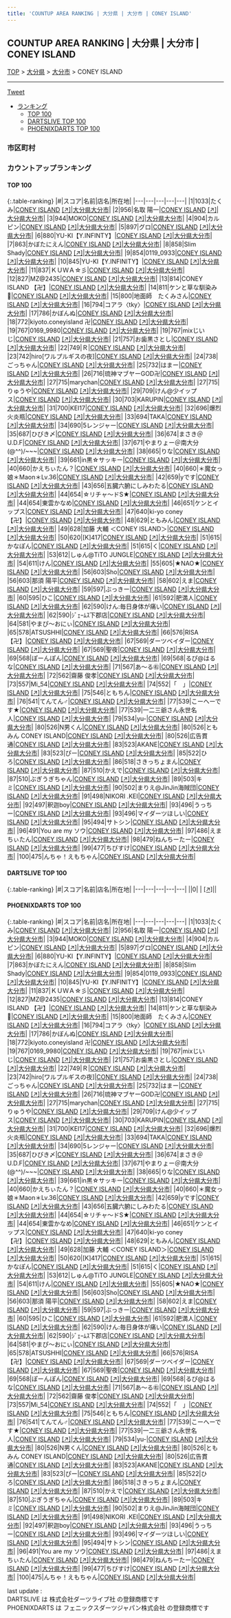 ```yaml
---
title: 'COUNTUP AREA RANKING | 大分県 | 大分市 | CONEY ISLAND'
---
```

## COUNTUP AREA RANKING | 大分県 | 大分市 | CONEY ISLAND

[TOP](/darts/rank/) > [大分県](/darts/rank/大分県/) > [大分市](/darts/rank/大分県/大分市/) > CONEY ISLAND

___

<a href="https://twitter.com/share?ref_src=twsrc%5Etfw" data-text="COUNTUP AREA RANKING | 大分県大分市CONEY ISLAND" class="twitter-share-button" data-hashtags="DARTSLIVE,PHOENIXDARTS,darts,ダーツ" data-show-count="false">Tweet</a>

* [ランキング](#カウントアップランキング)
    * [TOP 100](#top-100)
    * [DARTSLIVE TOP 100](#dartslive-top-100)
    * [PHOENIXDARTS TOP 100](#phoenixdarts-top-100)

### 市区町村

<ul>

</ul>

### カウントアップランキング

#### TOP 100



{:.table-ranking}
|#|スコア|名前|店名|所在地|
|---|---|---|---|---|
|1|1033|<span class="rank-name-pd">たくみ</span>|<a href="/darts/rank/shops/9298.html">CONEY ISLAND</a> <a href="https://vs.phoenixdarts.com/jp/shop/shopDetailInfo/s_9298?s_seq=9298">[↗]</a>|<a href="/darts/rank/大分県/大分市">大分県大分市</a>|
|2|956|<span class="rank-name-pd">名取 陽一</span>|<a href="/darts/rank/shops/9298.html">CONEY ISLAND</a> <a href="https://vs.phoenixdarts.com/jp/shop/shopDetailInfo/s_9298?s_seq=9298">[↗]</a>|<a href="/darts/rank/大分県/大分市">大分県大分市</a>|
|3|944|<span class="rank-name-pd">MOKO</span>|<a href="/darts/rank/shops/9298.html">CONEY ISLAND</a> <a href="https://vs.phoenixdarts.com/jp/shop/shopDetailInfo/s_9298?s_seq=9298">[↗]</a>|<a href="/darts/rank/大分県/大分市">大分県大分市</a>|
|4|904|<span class="rank-name-pd">カルピン</span>|<a href="/darts/rank/shops/9298.html">CONEY ISLAND</a> <a href="https://vs.phoenixdarts.com/jp/shop/shopDetailInfo/s_9298?s_seq=9298">[↗]</a>|<a href="/darts/rank/大分県/大分市">大分県大分市</a>|
|5|897|<span class="rank-name-pd">グロ</span>|<a href="/darts/rank/shops/9298.html">CONEY ISLAND</a> <a href="https://vs.phoenixdarts.com/jp/shop/shopDetailInfo/s_9298?s_seq=9298">[↗]</a>|<a href="/darts/rank/大分県/大分市">大分県大分市</a>|
|6|880|<span class="rank-name-pd">YU-KI【Y.INFINTY】</span>|<a href="/darts/rank/shops/9298.html">CONEY ISLAND</a> <a href="https://vs.phoenixdarts.com/jp/shop/shopDetailInfo/s_9298?s_seq=9298">[↗]</a>|<a href="/darts/rank/大分県/大分市">大分県大分市</a>|
|7|863|<span class="rank-name-pd">かぼたにえん</span>|<a href="/darts/rank/shops/9298.html">CONEY ISLAND</a> <a href="https://vs.phoenixdarts.com/jp/shop/shopDetailInfo/s_9298?s_seq=9298">[↗]</a>|<a href="/darts/rank/大分県/大分市">大分県大分市</a>|
|8|858|<span class="rank-name-pd">Slim Shady</span>|<a href="/darts/rank/shops/9298.html">CONEY ISLAND</a> <a href="https://vs.phoenixdarts.com/jp/shop/shopDetailInfo/s_9298?s_seq=9298">[↗]</a>|<a href="/darts/rank/大分県/大分市">大分県大分市</a>|
|9|854|<span class="rank-name-pd">0119_0933</span>|<a href="/darts/rank/shops/9298.html">CONEY ISLAND</a> <a href="https://vs.phoenixdarts.com/jp/shop/shopDetailInfo/s_9298?s_seq=9298">[↗]</a>|<a href="/darts/rank/大分県/大分市">大分県大分市</a>|
|10|845|<span class="rank-name-pd">YU-KI【Y.INFINITY】</span>|<a href="/darts/rank/shops/9298.html">CONEY ISLAND</a> <a href="https://vs.phoenixdarts.com/jp/shop/shopDetailInfo/s_9298?s_seq=9298">[↗]</a>|<a href="/darts/rank/大分県/大分市">大分県大分市</a>|
|11|837|<span class="rank-name-pd">ＫＵＷＡ☆彡</span>|<a href="/darts/rank/shops/9298.html">CONEY ISLAND</a> <a href="https://vs.phoenixdarts.com/jp/shop/shopDetailInfo/s_9298?s_seq=9298">[↗]</a>|<a href="/darts/rank/大分県/大分市">大分県大分市</a>|
|12|827|<span class="rank-name-pd">MZ@2435</span>|<a href="/darts/rank/shops/9298.html">CONEY ISLAND</a> <a href="https://vs.phoenixdarts.com/jp/shop/shopDetailInfo/s_9298?s_seq=9298">[↗]</a>|<a href="/darts/rank/大分県/大分市">大分県大分市</a>|
|13|814|<span class="rank-name-pd">CONEY ISLAND 【卍】</span>|<a href="/darts/rank/shops/9298.html">CONEY ISLAND</a> <a href="https://vs.phoenixdarts.com/jp/shop/shopDetailInfo/s_9298?s_seq=9298">[↗]</a>|<a href="/darts/rank/大分県/大分市">大分県大分市</a>|
|14|811|<span class="rank-name-pd">ケンと草な馴染み🌱</span>|<a href="/darts/rank/shops/9298.html">CONEY ISLAND</a> <a href="https://vs.phoenixdarts.com/jp/shop/shopDetailInfo/s_9298?s_seq=9298">[↗]</a>|<a href="/darts/rank/大分県/大分市">大分県大分市</a>|
|15|800|<span class="rank-name-pd">地面師　たくみさん</span>|<a href="/darts/rank/shops/9298.html">CONEY ISLAND</a> <a href="https://vs.phoenixdarts.com/jp/shop/shopDetailInfo/s_9298?s_seq=9298">[↗]</a>|<a href="/darts/rank/大分県/大分市">大分県大分市</a>|
|16|794|<span class="rank-name-pd">コアラ〈tky〉</span>|<a href="/darts/rank/shops/9298.html">CONEY ISLAND</a> <a href="https://vs.phoenixdarts.com/jp/shop/shopDetailInfo/s_9298?s_seq=9298">[↗]</a>|<a href="/darts/rank/大分県/大分市">大分県大分市</a>|
|17|786|<span class="rank-name-pd">かぼんぬ</span>|<a href="/darts/rank/shops/9298.html">CONEY ISLAND</a> <a href="https://vs.phoenixdarts.com/jp/shop/shopDetailInfo/s_9298?s_seq=9298">[↗]</a>|<a href="/darts/rank/大分県/大分市">大分県大分市</a>|
|18|772|<span class="rank-name-pd">kiyoto.coneyisland 卍</span>|<a href="/darts/rank/shops/9298.html">CONEY ISLAND</a> <a href="https://vs.phoenixdarts.com/jp/shop/shopDetailInfo/s_9298?s_seq=9298">[↗]</a>|<a href="/darts/rank/大分県/大分市">大分県大分市</a>|
|19|767|<span class="rank-name-pd">0169_9980</span>|<a href="/darts/rank/shops/9298.html">CONEY ISLAND</a> <a href="https://vs.phoenixdarts.com/jp/shop/shopDetailInfo/s_9298?s_seq=9298">[↗]</a>|<a href="/darts/rank/大分県/大分市">大分県大分市</a>|
|19|767|<span class="rank-name-pd">mixじいじ</span>|<a href="/darts/rank/shops/9298.html">CONEY ISLAND</a> <a href="https://vs.phoenixdarts.com/jp/shop/shopDetailInfo/s_9298?s_seq=9298">[↗]</a>|<a href="/darts/rank/大分県/大分市">大分県大分市</a>|
|21|757|<span class="rank-name-pd">お歯黒さとし</span>|<a href="/darts/rank/shops/9298.html">CONEY ISLAND</a> <a href="https://vs.phoenixdarts.com/jp/shop/shopDetailInfo/s_9298?s_seq=9298">[↗]</a>|<a href="/darts/rank/大分県/大分市">大分県大分市</a>|
|22|749|<span class="rank-name-pd">Ｒ</span>|<a href="/darts/rank/shops/9298.html">CONEY ISLAND</a> <a href="https://vs.phoenixdarts.com/jp/shop/shopDetailInfo/s_9298?s_seq=9298">[↗]</a>|<a href="/darts/rank/大分県/大分市">大分県大分市</a>|
|23|742|<span class="rank-name-pd">hiro[ワルプルギスの夜]</span>|<a href="/darts/rank/shops/9298.html">CONEY ISLAND</a> <a href="https://vs.phoenixdarts.com/jp/shop/shopDetailInfo/s_9298?s_seq=9298">[↗]</a>|<a href="/darts/rank/大分県/大分市">大分県大分市</a>|
|24|738|<span class="rank-name-pd">ごっちゃん</span>|<a href="/darts/rank/shops/9298.html">CONEY ISLAND</a> <a href="https://vs.phoenixdarts.com/jp/shop/shopDetailInfo/s_9298?s_seq=9298">[↗]</a>|<a href="/darts/rank/大分県/大分市">大分県大分市</a>|
|25|732|<span class="rank-name-pd">はまー</span>|<a href="/darts/rank/shops/9298.html">CONEY ISLAND</a> <a href="https://vs.phoenixdarts.com/jp/shop/shopDetailInfo/s_9298?s_seq=9298">[↗]</a>|<a href="/darts/rank/大分県/大分市">大分県大分市</a>|
|26|716|<span class="rank-name-pd">琉神マブヤーGOD卍</span>|<a href="/darts/rank/shops/9298.html">CONEY ISLAND</a> <a href="https://vs.phoenixdarts.com/jp/shop/shopDetailInfo/s_9298?s_seq=9298">[↗]</a>|<a href="/darts/rank/大分県/大分市">大分県大分市</a>|
|27|715|<span class="rank-name-pd">marychan</span>|<a href="/darts/rank/shops/9298.html">CONEY ISLAND</a> <a href="https://vs.phoenixdarts.com/jp/shop/shopDetailInfo/s_9298?s_seq=9298">[↗]</a>|<a href="/darts/rank/大分県/大分市">大分県大分市</a>|
|27|715|<span class="rank-name-pd">りゅうや</span>|<a href="/darts/rank/shops/9298.html">CONEY ISLAND</a> <a href="https://vs.phoenixdarts.com/jp/shop/shopDetailInfo/s_9298?s_seq=9298">[↗]</a>|<a href="/darts/rank/大分県/大分市">大分県大分市</a>|
|29|709|<span class="rank-name-pd">けん@少イップス</span>|<a href="/darts/rank/shops/9298.html">CONEY ISLAND</a> <a href="https://vs.phoenixdarts.com/jp/shop/shopDetailInfo/s_9298?s_seq=9298">[↗]</a>|<a href="/darts/rank/大分県/大分市">大分県大分市</a>|
|30|703|<span class="rank-name-pd">KARUPIN</span>|<a href="/darts/rank/shops/9298.html">CONEY ISLAND</a> <a href="https://vs.phoenixdarts.com/jp/shop/shopDetailInfo/s_9298?s_seq=9298">[↗]</a>|<a href="/darts/rank/大分県/大分市">大分県大分市</a>|
|31|700|<span class="rank-name-pd">KEI17</span>|<a href="/darts/rank/shops/9298.html">CONEY ISLAND</a> <a href="https://vs.phoenixdarts.com/jp/shop/shopDetailInfo/s_9298?s_seq=9298">[↗]</a>|<a href="/darts/rank/大分県/大分市">大分県大分市</a>|
|32|696|<span class="rank-name-pd">爆烈火炎瓶</span>|<a href="/darts/rank/shops/9298.html">CONEY ISLAND</a> <a href="https://vs.phoenixdarts.com/jp/shop/shopDetailInfo/s_9298?s_seq=9298">[↗]</a>|<a href="/darts/rank/大分県/大分市">大分県大分市</a>|
|33|694|<span class="rank-name-pd">TAKA</span>|<a href="/darts/rank/shops/9298.html">CONEY ISLAND</a> <a href="https://vs.phoenixdarts.com/jp/shop/shopDetailInfo/s_9298?s_seq=9298">[↗]</a>|<a href="/darts/rank/大分県/大分市">大分県大分市</a>|
|34|690|<span class="rank-name-pd">5レンジャー</span>|<a href="/darts/rank/shops/9298.html">CONEY ISLAND</a> <a href="https://vs.phoenixdarts.com/jp/shop/shopDetailInfo/s_9298?s_seq=9298">[↗]</a>|<a href="/darts/rank/大分県/大分市">大分県大分市</a>|
|35|687|<span class="rank-name-pd">ひびき〆</span>|<a href="/darts/rank/shops/9298.html">CONEY ISLAND</a> <a href="https://vs.phoenixdarts.com/jp/shop/shopDetailInfo/s_9298?s_seq=9298">[↗]</a>|<a href="/darts/rank/大分県/大分市">大分県大分市</a>|
|36|674|<span class="rank-name-pd">まさき＠U.D.F</span>|<a href="/darts/rank/shops/9298.html">CONEY ISLAND</a> <a href="https://vs.phoenixdarts.com/jp/shop/shopDetailInfo/s_9298?s_seq=9298">[↗]</a>|<a href="/darts/rank/大分県/大分市">大分県大分市</a>|
|37|671|<span class="rank-name-pd">やまりょー＠南大分(@^^)/~~~</span>|<a href="/darts/rank/shops/9298.html">CONEY ISLAND</a> <a href="https://vs.phoenixdarts.com/jp/shop/shopDetailInfo/s_9298?s_seq=9298">[↗]</a>|<a href="/darts/rank/大分県/大分市">大分県大分市</a>|
|38|665|<span class="rank-name-pd">りな</span>|<a href="/darts/rank/shops/9298.html">CONEY ISLAND</a> <a href="https://vs.phoenixdarts.com/jp/shop/shopDetailInfo/s_9298?s_seq=9298">[↗]</a>|<a href="/darts/rank/大分県/大分市">大分県大分市</a>|
|39|661|<span class="rank-name-pd">in黒☆サッキー</span>|<a href="/darts/rank/shops/9298.html">CONEY ISLAND</a> <a href="https://vs.phoenixdarts.com/jp/shop/shopDetailInfo/s_9298?s_seq=9298">[↗]</a>|<a href="/darts/rank/大分県/大分市">大分県大分市</a>|
|40|660|<span class="rank-name-pd">かえちぃたん？</span>|<a href="/darts/rank/shops/9298.html">CONEY ISLAND</a> <a href="https://vs.phoenixdarts.com/jp/shop/shopDetailInfo/s_9298?s_seq=9298">[↗]</a>|<a href="/darts/rank/大分県/大分市">大分県大分市</a>|
|40|660|<span class="rank-name-pd">＊魔女っ娘＊Maon＊Lv.36</span>|<a href="/darts/rank/shops/9298.html">CONEY ISLAND</a> <a href="https://vs.phoenixdarts.com/jp/shop/shopDetailInfo/s_9298?s_seq=9298">[↗]</a>|<a href="/darts/rank/大分県/大分市">大分県大分市</a>|
|42|659|<span class="rank-name-pd">yです</span>|<a href="/darts/rank/shops/9298.html">CONEY ISLAND</a> <a href="https://vs.phoenixdarts.com/jp/shop/shopDetailInfo/s_9298?s_seq=9298">[↗]</a>|<a href="/darts/rank/大分県/大分市">大分県大分市</a>|
|43|656|<span class="rank-name-pd">五臓六腑にしみわたる</span>|<a href="/darts/rank/shops/9298.html">CONEY ISLAND</a> <a href="https://vs.phoenixdarts.com/jp/shop/shopDetailInfo/s_9298?s_seq=9298">[↗]</a>|<a href="/darts/rank/大分県/大分市">大分県大分市</a>|
|44|654|<span class="rank-name-pd">☆リチャ～ドS★</span>|<a href="/darts/rank/shops/9298.html">CONEY ISLAND</a> <a href="https://vs.phoenixdarts.com/jp/shop/shopDetailInfo/s_9298?s_seq=9298">[↗]</a>|<a href="/darts/rank/大分県/大分市">大分県大分市</a>|
|44|654|<span class="rank-name-pd">東雲かなめ</span>|<a href="/darts/rank/shops/9298.html">CONEY ISLAND</a> <a href="https://vs.phoenixdarts.com/jp/shop/shopDetailInfo/s_9298?s_seq=9298">[↗]</a>|<a href="/darts/rank/大分県/大分市">大分県大分市</a>|
|46|651|<span class="rank-name-pd">ケンとイップス</span>|<a href="/darts/rank/shops/9298.html">CONEY ISLAND</a> <a href="https://vs.phoenixdarts.com/jp/shop/shopDetailInfo/s_9298?s_seq=9298">[↗]</a>|<a href="/darts/rank/大分県/大分市">大分県大分市</a>|
|47|640|<span class="rank-name-pd">ki-yo  coney【卍】</span>|<a href="/darts/rank/shops/9298.html">CONEY ISLAND</a> <a href="https://vs.phoenixdarts.com/jp/shop/shopDetailInfo/s_9298?s_seq=9298">[↗]</a>|<a href="/darts/rank/大分県/大分市">大分県大分市</a>|
|48|629|<span class="rank-name-pd">ともみん</span>|<a href="/darts/rank/shops/9298.html">CONEY ISLAND</a> <a href="https://vs.phoenixdarts.com/jp/shop/shopDetailInfo/s_9298?s_seq=9298">[↗]</a>|<a href="/darts/rank/大分県/大分市">大分県大分市</a>|
|49|628|<span class="rank-name-pd">加藤 大輔 ＜CONEY ISLAND＞</span>|<a href="/darts/rank/shops/9298.html">CONEY ISLAND</a> <a href="https://vs.phoenixdarts.com/jp/shop/shopDetailInfo/s_9298?s_seq=9298">[↗]</a>|<a href="/darts/rank/大分県/大分市">大分県大分市</a>|
|50|620|<span class="rank-name-pd">[K]417</span>|<a href="/darts/rank/shops/9298.html">CONEY ISLAND</a> <a href="https://vs.phoenixdarts.com/jp/shop/shopDetailInfo/s_9298?s_seq=9298">[↗]</a>|<a href="/darts/rank/大分県/大分市">大分県大分市</a>|
|51|615|<span class="rank-name-pd">かなぽん</span>|<a href="/darts/rank/shops/9298.html">CONEY ISLAND</a> <a href="https://vs.phoenixdarts.com/jp/shop/shopDetailInfo/s_9298?s_seq=9298">[↗]</a>|<a href="/darts/rank/大分県/大分市">大分県大分市</a>|
|51|615|<span class="rank-name-pd">く</span>|<a href="/darts/rank/shops/9298.html">CONEY ISLAND</a> <a href="https://vs.phoenixdarts.com/jp/shop/shopDetailInfo/s_9298?s_seq=9298">[↗]</a>|<a href="/darts/rank/大分県/大分市">大分県大分市</a>|
|53|612|<span class="rank-name-pd">しゅん@TiTO JUNGLE</span>|<a href="/darts/rank/shops/9298.html">CONEY ISLAND</a> <a href="https://vs.phoenixdarts.com/jp/shop/shopDetailInfo/s_9298?s_seq=9298">[↗]</a>|<a href="/darts/rank/大分県/大分市">大分県大分市</a>|
|54|611|<span class="rank-name-pd">けん</span>|<a href="/darts/rank/shops/9298.html">CONEY ISLAND</a> <a href="https://vs.phoenixdarts.com/jp/shop/shopDetailInfo/s_9298?s_seq=9298">[↗]</a>|<a href="/darts/rank/大分県/大分市">大分県大分市</a>|
|55|605|<span class="rank-name-pd">★NAO★</span>|<a href="/darts/rank/shops/9298.html">CONEY ISLAND</a> <a href="https://vs.phoenixdarts.com/jp/shop/shopDetailInfo/s_9298?s_seq=9298">[↗]</a>|<a href="/darts/rank/大分県/大分市">大分県大分市</a>|
|56|603|<span class="rank-name-pd">Sho</span>|<a href="/darts/rank/shops/9298.html">CONEY ISLAND</a> <a href="https://vs.phoenixdarts.com/jp/shop/shopDetailInfo/s_9298?s_seq=9298">[↗]</a>|<a href="/darts/rank/大分県/大分市">大分県大分市</a>|
|56|603|<span class="rank-name-pd">那須 陽平</span>|<a href="/darts/rank/shops/9298.html">CONEY ISLAND</a> <a href="https://vs.phoenixdarts.com/jp/shop/shopDetailInfo/s_9298?s_seq=9298">[↗]</a>|<a href="/darts/rank/大分県/大分市">大分県大分市</a>|
|58|602|<span class="rank-name-pd">えま</span>|<a href="/darts/rank/shops/9298.html">CONEY ISLAND</a> <a href="https://vs.phoenixdarts.com/jp/shop/shopDetailInfo/s_9298?s_seq=9298">[↗]</a>|<a href="/darts/rank/大分県/大分市">大分県大分市</a>|
|59|597|<span class="rank-name-pd">ぶっきー</span>|<a href="/darts/rank/shops/9298.html">CONEY ISLAND</a> <a href="https://vs.phoenixdarts.com/jp/shop/shopDetailInfo/s_9298?s_seq=9298">[↗]</a>|<a href="/darts/rank/大分県/大分市">大分県大分市</a>|
|60|595|<span class="rank-name-pd">ひこ</span>|<a href="/darts/rank/shops/9298.html">CONEY ISLAND</a> <a href="https://vs.phoenixdarts.com/jp/shop/shopDetailInfo/s_9298?s_seq=9298">[↗]</a>|<a href="/darts/rank/大分県/大分市">大分県大分市</a>|
|61|592|<span class="rank-name-pd">肥満人</span>|<a href="/darts/rank/shops/9298.html">CONEY ISLAND</a> <a href="https://vs.phoenixdarts.com/jp/shop/shopDetailInfo/s_9298?s_seq=9298">[↗]</a>|<a href="/darts/rank/大分県/大分市">大分県大分市</a>|
|62|590|<span class="rank-name-pd">けん:毎日身体が痛い</span>|<a href="/darts/rank/shops/9298.html">CONEY ISLAND</a> <a href="https://vs.phoenixdarts.com/jp/shop/shopDetailInfo/s_9298?s_seq=9298">[↗]</a>|<a href="/darts/rank/大分県/大分市">大分県大分市</a>|
|62|590|<span class="rank-name-pd">ｼﾞｪｰﾑｽ下郡店</span>|<a href="/darts/rank/shops/9298.html">CONEY ISLAND</a> <a href="https://vs.phoenixdarts.com/jp/shop/shopDetailInfo/s_9298?s_seq=9298">[↗]</a>|<a href="/darts/rank/大分県/大分市">大分県大分市</a>|
|64|581|<span class="rank-name-pd">やまぴ〜おにぃ</span>|<a href="/darts/rank/shops/9298.html">CONEY ISLAND</a> <a href="https://vs.phoenixdarts.com/jp/shop/shopDetailInfo/s_9298?s_seq=9298">[↗]</a>|<a href="/darts/rank/大分県/大分市">大分県大分市</a>|
|65|578|<span class="rank-name-pd">ATSUSHHI</span>|<a href="/darts/rank/shops/9298.html">CONEY ISLAND</a> <a href="https://vs.phoenixdarts.com/jp/shop/shopDetailInfo/s_9298?s_seq=9298">[↗]</a>|<a href="/darts/rank/大分県/大分市">大分県大分市</a>|
|66|576|<span class="rank-name-pd">RISA【卍】</span>|<a href="/darts/rank/shops/9298.html">CONEY ISLAND</a> <a href="https://vs.phoenixdarts.com/jp/shop/shopDetailInfo/s_9298?s_seq=9298">[↗]</a>|<a href="/darts/rank/大分県/大分市">大分県大分市</a>|
|67|569|<span class="rank-name-pd">ダーツベイダー</span>|<a href="/darts/rank/shops/9298.html">CONEY ISLAND</a> <a href="https://vs.phoenixdarts.com/jp/shop/shopDetailInfo/s_9298?s_seq=9298">[↗]</a>|<a href="/darts/rank/大分県/大分市">大分県大分市</a>|
|67|569|<span class="rank-name-pd">聖夜</span>|<a href="/darts/rank/shops/9298.html">CONEY ISLAND</a> <a href="https://vs.phoenixdarts.com/jp/shop/shopDetailInfo/s_9298?s_seq=9298">[↗]</a>|<a href="/darts/rank/大分県/大分市">大分県大分市</a>|
|69|568|<span class="rank-name-pd">ぽーんぽん</span>|<a href="/darts/rank/shops/9298.html">CONEY ISLAND</a> <a href="https://vs.phoenixdarts.com/jp/shop/shopDetailInfo/s_9298?s_seq=9298">[↗]</a>|<a href="/darts/rank/大分県/大分市">大分県大分市</a>|
|69|568|<span class="rank-name-pd">るぴ@はるな</span>|<a href="/darts/rank/shops/9298.html">CONEY ISLAND</a> <a href="https://vs.phoenixdarts.com/jp/shop/shopDetailInfo/s_9298?s_seq=9298">[↗]</a>|<a href="/darts/rank/大分県/大分市">大分県大分市</a>|
|71|567|<span class="rank-name-pd">あ～る㊨</span>|<a href="/darts/rank/shops/9298.html">CONEY ISLAND</a> <a href="https://vs.phoenixdarts.com/jp/shop/shopDetailInfo/s_9298?s_seq=9298">[↗]</a>|<a href="/darts/rank/大分県/大分市">大分県大分市</a>|
|72|562|<span class="rank-name-pd">齋藤 俊孝</span>|<a href="/darts/rank/shops/9298.html">CONEY ISLAND</a> <a href="https://vs.phoenixdarts.com/jp/shop/shopDetailInfo/s_9298?s_seq=9298">[↗]</a>|<a href="/darts/rank/大分県/大分市">大分県大分市</a>|
|73|557|<span class="rank-name-pd">Mi_54</span>|<a href="/darts/rank/shops/9298.html">CONEY ISLAND</a> <a href="https://vs.phoenixdarts.com/jp/shop/shopDetailInfo/s_9298?s_seq=9298">[↗]</a>|<a href="/darts/rank/大分県/大分市">大分県大分市</a>|
|74|552|<span class="rank-name-pd">「　」</span>|<a href="/darts/rank/shops/9298.html">CONEY ISLAND</a> <a href="https://vs.phoenixdarts.com/jp/shop/shopDetailInfo/s_9298?s_seq=9298">[↗]</a>|<a href="/darts/rank/大分県/大分市">大分県大分市</a>|
|75|546|<span class="rank-name-pd">ともちん</span>|<a href="/darts/rank/shops/9298.html">CONEY ISLAND</a> <a href="https://vs.phoenixdarts.com/jp/shop/shopDetailInfo/s_9298?s_seq=9298">[↗]</a>|<a href="/darts/rank/大分県/大分市">大分県大分市</a>|
|76|541|<span class="rank-name-pd">てんてん♂</span>|<a href="/darts/rank/shops/9298.html">CONEY ISLAND</a> <a href="https://vs.phoenixdarts.com/jp/shop/shopDetailInfo/s_9298?s_seq=9298">[↗]</a>|<a href="/darts/rank/大分県/大分市">大分県大分市</a>|
|77|539|<span class="rank-name-pd">こーへーです★</span>|<a href="/darts/rank/shops/9298.html">CONEY ISLAND</a> <a href="https://vs.phoenixdarts.com/jp/shop/shopDetailInfo/s_9298?s_seq=9298">[↗]</a>|<a href="/darts/rank/大分県/大分市">大分県大分市</a>|
|77|539|<span class="rank-name-pd">一二三爺さん永世名人</span>|<a href="/darts/rank/shops/9298.html">CONEY ISLAND</a> <a href="https://vs.phoenixdarts.com/jp/shop/shopDetailInfo/s_9298?s_seq=9298">[↗]</a>|<a href="/darts/rank/大分県/大分市">大分県大分市</a>|
|79|534|<span class="rank-name-pd">yu-</span>|<a href="/darts/rank/shops/9298.html">CONEY ISLAND</a> <a href="https://vs.phoenixdarts.com/jp/shop/shopDetailInfo/s_9298?s_seq=9298">[↗]</a>|<a href="/darts/rank/大分県/大分市">大分県大分市</a>|
|80|526|<span class="rank-name-pd">N男くん</span>|<a href="/darts/rank/shops/9298.html">CONEY ISLAND</a> <a href="https://vs.phoenixdarts.com/jp/shop/shopDetailInfo/s_9298?s_seq=9298">[↗]</a>|<a href="/darts/rank/大分県/大分市">大分県大分市</a>|
|80|526|<span class="rank-name-pd">ともみん CONEY ISLAND</span>|<a href="/darts/rank/shops/9298.html">CONEY ISLAND</a> <a href="https://vs.phoenixdarts.com/jp/shop/shopDetailInfo/s_9298?s_seq=9298">[↗]</a>|<a href="/darts/rank/大分県/大分市">大分県大分市</a>|
|80|526|<span class="rank-name-pd">広告貫通</span>|<a href="/darts/rank/shops/9298.html">CONEY ISLAND</a> <a href="https://vs.phoenixdarts.com/jp/shop/shopDetailInfo/s_9298?s_seq=9298">[↗]</a>|<a href="/darts/rank/大分県/大分市">大分県大分市</a>|
|83|523|<span class="rank-name-pd">AKANE</span>|<a href="/darts/rank/shops/9298.html">CONEY ISLAND</a> <a href="https://vs.phoenixdarts.com/jp/shop/shopDetailInfo/s_9298?s_seq=9298">[↗]</a>|<a href="/darts/rank/大分県/大分市">大分県大分市</a>|
|83|523|<span class="rank-name-pd">ぴー</span>|<a href="/darts/rank/shops/9298.html">CONEY ISLAND</a> <a href="https://vs.phoenixdarts.com/jp/shop/shopDetailInfo/s_9298?s_seq=9298">[↗]</a>|<a href="/darts/rank/大分県/大分市">大分県大分市</a>|
|85|522|<span class="rank-name-pd">ひろ</span>|<a href="/darts/rank/shops/9298.html">CONEY ISLAND</a> <a href="https://vs.phoenixdarts.com/jp/shop/shopDetailInfo/s_9298?s_seq=9298">[↗]</a>|<a href="/darts/rank/大分県/大分市">大分県大分市</a>|
|86|518|<span class="rank-name-pd">さきっちょまん</span>|<a href="/darts/rank/shops/9298.html">CONEY ISLAND</a> <a href="https://vs.phoenixdarts.com/jp/shop/shopDetailInfo/s_9298?s_seq=9298">[↗]</a>|<a href="/darts/rank/大分県/大分市">大分県大分市</a>|
|87|510|<span class="rank-name-pd">かえで</span>|<a href="/darts/rank/shops/9298.html">CONEY ISLAND</a> <a href="https://vs.phoenixdarts.com/jp/shop/shopDetailInfo/s_9298?s_seq=9298">[↗]</a>|<a href="/darts/rank/大分県/大分市">大分県大分市</a>|
|87|510|<span class="rank-name-pd">ぶぎうぎちゃん</span>|<a href="/darts/rank/shops/9298.html">CONEY ISLAND</a> <a href="https://vs.phoenixdarts.com/jp/shop/shopDetailInfo/s_9298?s_seq=9298">[↗]</a>|<a href="/darts/rank/大分県/大分市">大分県大分市</a>|
|89|503|<span class="rank-name-pd">キミ</span>|<a href="/darts/rank/shops/9298.html">CONEY ISLAND</a> <a href="https://vs.phoenixdarts.com/jp/shop/shopDetailInfo/s_9298?s_seq=9298">[↗]</a>|<a href="/darts/rank/大分県/大分市">大分県大分市</a>|
|90|502|<span class="rank-name-pd">まりえ@JinJin海賊団</span>|<a href="/darts/rank/shops/9298.html">CONEY ISLAND</a> <a href="https://vs.phoenixdarts.com/jp/shop/shopDetailInfo/s_9298?s_seq=9298">[↗]</a>|<a href="/darts/rank/大分県/大分市">大分県大分市</a>|
|91|498|<span class="rank-name-pd">NIKORI .KEI</span>|<a href="/darts/rank/shops/9298.html">CONEY ISLAND</a> <a href="https://vs.phoenixdarts.com/jp/shop/shopDetailInfo/s_9298?s_seq=9298">[↗]</a>|<a href="/darts/rank/大分県/大分市">大分県大分市</a>|
|92|497|<span class="rank-name-pd">釈迦boy</span>|<a href="/darts/rank/shops/9298.html">CONEY ISLAND</a> <a href="https://vs.phoenixdarts.com/jp/shop/shopDetailInfo/s_9298?s_seq=9298">[↗]</a>|<a href="/darts/rank/大分県/大分市">大分県大分市</a>|
|93|496|<span class="rank-name-pd">うっちー</span>|<a href="/darts/rank/shops/9298.html">CONEY ISLAND</a> <a href="https://vs.phoenixdarts.com/jp/shop/shopDetailInfo/s_9298?s_seq=9298">[↗]</a>|<a href="/darts/rank/大分県/大分市">大分県大分市</a>|
|93|496|<span class="rank-name-pd">マイダーツほしい</span>|<a href="/darts/rank/shops/9298.html">CONEY ISLAND</a> <a href="https://vs.phoenixdarts.com/jp/shop/shopDetailInfo/s_9298?s_seq=9298">[↗]</a>|<a href="/darts/rank/大分県/大分市">大分県大分市</a>|
|95|494|<span class="rank-name-pd">サトシン</span>|<a href="/darts/rank/shops/9298.html">CONEY ISLAND</a> <a href="https://vs.phoenixdarts.com/jp/shop/shopDetailInfo/s_9298?s_seq=9298">[↗]</a>|<a href="/darts/rank/大分県/大分市">大分県大分市</a>|
|96|491|<span class="rank-name-pd">You are my   ソウ</span>|<a href="/darts/rank/shops/9298.html">CONEY ISLAND</a> <a href="https://vs.phoenixdarts.com/jp/shop/shopDetailInfo/s_9298?s_seq=9298">[↗]</a>|<a href="/darts/rank/大分県/大分市">大分県大分市</a>|
|97|486|<span class="rank-name-pd">えまちぃたん</span>|<a href="/darts/rank/shops/9298.html">CONEY ISLAND</a> <a href="https://vs.phoenixdarts.com/jp/shop/shopDetailInfo/s_9298?s_seq=9298">[↗]</a>|<a href="/darts/rank/大分県/大分市">大分県大分市</a>|
|98|479|<span class="rank-name-pd">ねんちーたー</span>|<a href="/darts/rank/shops/9298.html">CONEY ISLAND</a> <a href="https://vs.phoenixdarts.com/jp/shop/shopDetailInfo/s_9298?s_seq=9298">[↗]</a>|<a href="/darts/rank/大分県/大分市">大分県大分市</a>|
|99|477|<span class="rank-name-pd">ちびすけ</span>|<a href="/darts/rank/shops/9298.html">CONEY ISLAND</a> <a href="https://vs.phoenixdarts.com/jp/shop/shopDetailInfo/s_9298?s_seq=9298">[↗]</a>|<a href="/darts/rank/大分県/大分市">大分県大分市</a>|
|100|475|<span class="rank-name-pd">んちゃ！えもちゃん</span>|<a href="/darts/rank/shops/9298.html">CONEY ISLAND</a> <a href="https://vs.phoenixdarts.com/jp/shop/shopDetailInfo/s_9298?s_seq=9298">[↗]</a>|<a href="/darts/rank/大分県/大分市">大分県大分市</a>|


#### DARTSLIVE TOP 100



{:.table-ranking}
|#|スコア|名前|店名|所在地|
|---|---|---|---|---|
||0|<span class="rank-name-dl"> </span>|<a href="/darts/rank/shops/.html"></a> <a href="">[↗]</a>|<a href="/darts/rank//"></a>|


#### PHOENIXDARTS TOP 100



{:.table-ranking}
|#|スコア|名前|店名|所在地|
|---|---|---|---|---|
|1|1033|<span class="rank-name-pd">たくみ</span>|<a href="/darts/rank/shops/9298.html">CONEY ISLAND</a> <a href="https://vs.phoenixdarts.com/jp/shop/shopDetailInfo/s_9298?s_seq=9298">[↗]</a>|<a href="/darts/rank/大分県/大分市">大分県大分市</a>|
|2|956|<span class="rank-name-pd">名取 陽一</span>|<a href="/darts/rank/shops/9298.html">CONEY ISLAND</a> <a href="https://vs.phoenixdarts.com/jp/shop/shopDetailInfo/s_9298?s_seq=9298">[↗]</a>|<a href="/darts/rank/大分県/大分市">大分県大分市</a>|
|3|944|<span class="rank-name-pd">MOKO</span>|<a href="/darts/rank/shops/9298.html">CONEY ISLAND</a> <a href="https://vs.phoenixdarts.com/jp/shop/shopDetailInfo/s_9298?s_seq=9298">[↗]</a>|<a href="/darts/rank/大分県/大分市">大分県大分市</a>|
|4|904|<span class="rank-name-pd">カルピン</span>|<a href="/darts/rank/shops/9298.html">CONEY ISLAND</a> <a href="https://vs.phoenixdarts.com/jp/shop/shopDetailInfo/s_9298?s_seq=9298">[↗]</a>|<a href="/darts/rank/大分県/大分市">大分県大分市</a>|
|5|897|<span class="rank-name-pd">グロ</span>|<a href="/darts/rank/shops/9298.html">CONEY ISLAND</a> <a href="https://vs.phoenixdarts.com/jp/shop/shopDetailInfo/s_9298?s_seq=9298">[↗]</a>|<a href="/darts/rank/大分県/大分市">大分県大分市</a>|
|6|880|<span class="rank-name-pd">YU-KI【Y.INFINTY】</span>|<a href="/darts/rank/shops/9298.html">CONEY ISLAND</a> <a href="https://vs.phoenixdarts.com/jp/shop/shopDetailInfo/s_9298?s_seq=9298">[↗]</a>|<a href="/darts/rank/大分県/大分市">大分県大分市</a>|
|7|863|<span class="rank-name-pd">かぼたにえん</span>|<a href="/darts/rank/shops/9298.html">CONEY ISLAND</a> <a href="https://vs.phoenixdarts.com/jp/shop/shopDetailInfo/s_9298?s_seq=9298">[↗]</a>|<a href="/darts/rank/大分県/大分市">大分県大分市</a>|
|8|858|<span class="rank-name-pd">Slim Shady</span>|<a href="/darts/rank/shops/9298.html">CONEY ISLAND</a> <a href="https://vs.phoenixdarts.com/jp/shop/shopDetailInfo/s_9298?s_seq=9298">[↗]</a>|<a href="/darts/rank/大分県/大分市">大分県大分市</a>|
|9|854|<span class="rank-name-pd">0119_0933</span>|<a href="/darts/rank/shops/9298.html">CONEY ISLAND</a> <a href="https://vs.phoenixdarts.com/jp/shop/shopDetailInfo/s_9298?s_seq=9298">[↗]</a>|<a href="/darts/rank/大分県/大分市">大分県大分市</a>|
|10|845|<span class="rank-name-pd">YU-KI【Y.INFINITY】</span>|<a href="/darts/rank/shops/9298.html">CONEY ISLAND</a> <a href="https://vs.phoenixdarts.com/jp/shop/shopDetailInfo/s_9298?s_seq=9298">[↗]</a>|<a href="/darts/rank/大分県/大分市">大分県大分市</a>|
|11|837|<span class="rank-name-pd">ＫＵＷＡ☆彡</span>|<a href="/darts/rank/shops/9298.html">CONEY ISLAND</a> <a href="https://vs.phoenixdarts.com/jp/shop/shopDetailInfo/s_9298?s_seq=9298">[↗]</a>|<a href="/darts/rank/大分県/大分市">大分県大分市</a>|
|12|827|<span class="rank-name-pd">MZ@2435</span>|<a href="/darts/rank/shops/9298.html">CONEY ISLAND</a> <a href="https://vs.phoenixdarts.com/jp/shop/shopDetailInfo/s_9298?s_seq=9298">[↗]</a>|<a href="/darts/rank/大分県/大分市">大分県大分市</a>|
|13|814|<span class="rank-name-pd">CONEY ISLAND 【卍】</span>|<a href="/darts/rank/shops/9298.html">CONEY ISLAND</a> <a href="https://vs.phoenixdarts.com/jp/shop/shopDetailInfo/s_9298?s_seq=9298">[↗]</a>|<a href="/darts/rank/大分県/大分市">大分県大分市</a>|
|14|811|<span class="rank-name-pd">ケンと草な馴染み🌱</span>|<a href="/darts/rank/shops/9298.html">CONEY ISLAND</a> <a href="https://vs.phoenixdarts.com/jp/shop/shopDetailInfo/s_9298?s_seq=9298">[↗]</a>|<a href="/darts/rank/大分県/大分市">大分県大分市</a>|
|15|800|<span class="rank-name-pd">地面師　たくみさん</span>|<a href="/darts/rank/shops/9298.html">CONEY ISLAND</a> <a href="https://vs.phoenixdarts.com/jp/shop/shopDetailInfo/s_9298?s_seq=9298">[↗]</a>|<a href="/darts/rank/大分県/大分市">大分県大分市</a>|
|16|794|<span class="rank-name-pd">コアラ〈tky〉</span>|<a href="/darts/rank/shops/9298.html">CONEY ISLAND</a> <a href="https://vs.phoenixdarts.com/jp/shop/shopDetailInfo/s_9298?s_seq=9298">[↗]</a>|<a href="/darts/rank/大分県/大分市">大分県大分市</a>|
|17|786|<span class="rank-name-pd">かぼんぬ</span>|<a href="/darts/rank/shops/9298.html">CONEY ISLAND</a> <a href="https://vs.phoenixdarts.com/jp/shop/shopDetailInfo/s_9298?s_seq=9298">[↗]</a>|<a href="/darts/rank/大分県/大分市">大分県大分市</a>|
|18|772|<span class="rank-name-pd">kiyoto.coneyisland 卍</span>|<a href="/darts/rank/shops/9298.html">CONEY ISLAND</a> <a href="https://vs.phoenixdarts.com/jp/shop/shopDetailInfo/s_9298?s_seq=9298">[↗]</a>|<a href="/darts/rank/大分県/大分市">大分県大分市</a>|
|19|767|<span class="rank-name-pd">0169_9980</span>|<a href="/darts/rank/shops/9298.html">CONEY ISLAND</a> <a href="https://vs.phoenixdarts.com/jp/shop/shopDetailInfo/s_9298?s_seq=9298">[↗]</a>|<a href="/darts/rank/大分県/大分市">大分県大分市</a>|
|19|767|<span class="rank-name-pd">mixじいじ</span>|<a href="/darts/rank/shops/9298.html">CONEY ISLAND</a> <a href="https://vs.phoenixdarts.com/jp/shop/shopDetailInfo/s_9298?s_seq=9298">[↗]</a>|<a href="/darts/rank/大分県/大分市">大分県大分市</a>|
|21|757|<span class="rank-name-pd">お歯黒さとし</span>|<a href="/darts/rank/shops/9298.html">CONEY ISLAND</a> <a href="https://vs.phoenixdarts.com/jp/shop/shopDetailInfo/s_9298?s_seq=9298">[↗]</a>|<a href="/darts/rank/大分県/大分市">大分県大分市</a>|
|22|749|<span class="rank-name-pd">Ｒ</span>|<a href="/darts/rank/shops/9298.html">CONEY ISLAND</a> <a href="https://vs.phoenixdarts.com/jp/shop/shopDetailInfo/s_9298?s_seq=9298">[↗]</a>|<a href="/darts/rank/大分県/大分市">大分県大分市</a>|
|23|742|<span class="rank-name-pd">hiro[ワルプルギスの夜]</span>|<a href="/darts/rank/shops/9298.html">CONEY ISLAND</a> <a href="https://vs.phoenixdarts.com/jp/shop/shopDetailInfo/s_9298?s_seq=9298">[↗]</a>|<a href="/darts/rank/大分県/大分市">大分県大分市</a>|
|24|738|<span class="rank-name-pd">ごっちゃん</span>|<a href="/darts/rank/shops/9298.html">CONEY ISLAND</a> <a href="https://vs.phoenixdarts.com/jp/shop/shopDetailInfo/s_9298?s_seq=9298">[↗]</a>|<a href="/darts/rank/大分県/大分市">大分県大分市</a>|
|25|732|<span class="rank-name-pd">はまー</span>|<a href="/darts/rank/shops/9298.html">CONEY ISLAND</a> <a href="https://vs.phoenixdarts.com/jp/shop/shopDetailInfo/s_9298?s_seq=9298">[↗]</a>|<a href="/darts/rank/大分県/大分市">大分県大分市</a>|
|26|716|<span class="rank-name-pd">琉神マブヤーGOD卍</span>|<a href="/darts/rank/shops/9298.html">CONEY ISLAND</a> <a href="https://vs.phoenixdarts.com/jp/shop/shopDetailInfo/s_9298?s_seq=9298">[↗]</a>|<a href="/darts/rank/大分県/大分市">大分県大分市</a>|
|27|715|<span class="rank-name-pd">marychan</span>|<a href="/darts/rank/shops/9298.html">CONEY ISLAND</a> <a href="https://vs.phoenixdarts.com/jp/shop/shopDetailInfo/s_9298?s_seq=9298">[↗]</a>|<a href="/darts/rank/大分県/大分市">大分県大分市</a>|
|27|715|<span class="rank-name-pd">りゅうや</span>|<a href="/darts/rank/shops/9298.html">CONEY ISLAND</a> <a href="https://vs.phoenixdarts.com/jp/shop/shopDetailInfo/s_9298?s_seq=9298">[↗]</a>|<a href="/darts/rank/大分県/大分市">大分県大分市</a>|
|29|709|<span class="rank-name-pd">けん@少イップス</span>|<a href="/darts/rank/shops/9298.html">CONEY ISLAND</a> <a href="https://vs.phoenixdarts.com/jp/shop/shopDetailInfo/s_9298?s_seq=9298">[↗]</a>|<a href="/darts/rank/大分県/大分市">大分県大分市</a>|
|30|703|<span class="rank-name-pd">KARUPIN</span>|<a href="/darts/rank/shops/9298.html">CONEY ISLAND</a> <a href="https://vs.phoenixdarts.com/jp/shop/shopDetailInfo/s_9298?s_seq=9298">[↗]</a>|<a href="/darts/rank/大分県/大分市">大分県大分市</a>|
|31|700|<span class="rank-name-pd">KEI17</span>|<a href="/darts/rank/shops/9298.html">CONEY ISLAND</a> <a href="https://vs.phoenixdarts.com/jp/shop/shopDetailInfo/s_9298?s_seq=9298">[↗]</a>|<a href="/darts/rank/大分県/大分市">大分県大分市</a>|
|32|696|<span class="rank-name-pd">爆烈火炎瓶</span>|<a href="/darts/rank/shops/9298.html">CONEY ISLAND</a> <a href="https://vs.phoenixdarts.com/jp/shop/shopDetailInfo/s_9298?s_seq=9298">[↗]</a>|<a href="/darts/rank/大分県/大分市">大分県大分市</a>|
|33|694|<span class="rank-name-pd">TAKA</span>|<a href="/darts/rank/shops/9298.html">CONEY ISLAND</a> <a href="https://vs.phoenixdarts.com/jp/shop/shopDetailInfo/s_9298?s_seq=9298">[↗]</a>|<a href="/darts/rank/大分県/大分市">大分県大分市</a>|
|34|690|<span class="rank-name-pd">5レンジャー</span>|<a href="/darts/rank/shops/9298.html">CONEY ISLAND</a> <a href="https://vs.phoenixdarts.com/jp/shop/shopDetailInfo/s_9298?s_seq=9298">[↗]</a>|<a href="/darts/rank/大分県/大分市">大分県大分市</a>|
|35|687|<span class="rank-name-pd">ひびき〆</span>|<a href="/darts/rank/shops/9298.html">CONEY ISLAND</a> <a href="https://vs.phoenixdarts.com/jp/shop/shopDetailInfo/s_9298?s_seq=9298">[↗]</a>|<a href="/darts/rank/大分県/大分市">大分県大分市</a>|
|36|674|<span class="rank-name-pd">まさき＠U.D.F</span>|<a href="/darts/rank/shops/9298.html">CONEY ISLAND</a> <a href="https://vs.phoenixdarts.com/jp/shop/shopDetailInfo/s_9298?s_seq=9298">[↗]</a>|<a href="/darts/rank/大分県/大分市">大分県大分市</a>|
|37|671|<span class="rank-name-pd">やまりょー＠南大分(@^^)/~~~</span>|<a href="/darts/rank/shops/9298.html">CONEY ISLAND</a> <a href="https://vs.phoenixdarts.com/jp/shop/shopDetailInfo/s_9298?s_seq=9298">[↗]</a>|<a href="/darts/rank/大分県/大分市">大分県大分市</a>|
|38|665|<span class="rank-name-pd">りな</span>|<a href="/darts/rank/shops/9298.html">CONEY ISLAND</a> <a href="https://vs.phoenixdarts.com/jp/shop/shopDetailInfo/s_9298?s_seq=9298">[↗]</a>|<a href="/darts/rank/大分県/大分市">大分県大分市</a>|
|39|661|<span class="rank-name-pd">in黒☆サッキー</span>|<a href="/darts/rank/shops/9298.html">CONEY ISLAND</a> <a href="https://vs.phoenixdarts.com/jp/shop/shopDetailInfo/s_9298?s_seq=9298">[↗]</a>|<a href="/darts/rank/大分県/大分市">大分県大分市</a>|
|40|660|<span class="rank-name-pd">かえちぃたん？</span>|<a href="/darts/rank/shops/9298.html">CONEY ISLAND</a> <a href="https://vs.phoenixdarts.com/jp/shop/shopDetailInfo/s_9298?s_seq=9298">[↗]</a>|<a href="/darts/rank/大分県/大分市">大分県大分市</a>|
|40|660|<span class="rank-name-pd">＊魔女っ娘＊Maon＊Lv.36</span>|<a href="/darts/rank/shops/9298.html">CONEY ISLAND</a> <a href="https://vs.phoenixdarts.com/jp/shop/shopDetailInfo/s_9298?s_seq=9298">[↗]</a>|<a href="/darts/rank/大分県/大分市">大分県大分市</a>|
|42|659|<span class="rank-name-pd">yです</span>|<a href="/darts/rank/shops/9298.html">CONEY ISLAND</a> <a href="https://vs.phoenixdarts.com/jp/shop/shopDetailInfo/s_9298?s_seq=9298">[↗]</a>|<a href="/darts/rank/大分県/大分市">大分県大分市</a>|
|43|656|<span class="rank-name-pd">五臓六腑にしみわたる</span>|<a href="/darts/rank/shops/9298.html">CONEY ISLAND</a> <a href="https://vs.phoenixdarts.com/jp/shop/shopDetailInfo/s_9298?s_seq=9298">[↗]</a>|<a href="/darts/rank/大分県/大分市">大分県大分市</a>|
|44|654|<span class="rank-name-pd">☆リチャ～ドS★</span>|<a href="/darts/rank/shops/9298.html">CONEY ISLAND</a> <a href="https://vs.phoenixdarts.com/jp/shop/shopDetailInfo/s_9298?s_seq=9298">[↗]</a>|<a href="/darts/rank/大分県/大分市">大分県大分市</a>|
|44|654|<span class="rank-name-pd">東雲かなめ</span>|<a href="/darts/rank/shops/9298.html">CONEY ISLAND</a> <a href="https://vs.phoenixdarts.com/jp/shop/shopDetailInfo/s_9298?s_seq=9298">[↗]</a>|<a href="/darts/rank/大分県/大分市">大分県大分市</a>|
|46|651|<span class="rank-name-pd">ケンとイップス</span>|<a href="/darts/rank/shops/9298.html">CONEY ISLAND</a> <a href="https://vs.phoenixdarts.com/jp/shop/shopDetailInfo/s_9298?s_seq=9298">[↗]</a>|<a href="/darts/rank/大分県/大分市">大分県大分市</a>|
|47|640|<span class="rank-name-pd">ki-yo  coney【卍】</span>|<a href="/darts/rank/shops/9298.html">CONEY ISLAND</a> <a href="https://vs.phoenixdarts.com/jp/shop/shopDetailInfo/s_9298?s_seq=9298">[↗]</a>|<a href="/darts/rank/大分県/大分市">大分県大分市</a>|
|48|629|<span class="rank-name-pd">ともみん</span>|<a href="/darts/rank/shops/9298.html">CONEY ISLAND</a> <a href="https://vs.phoenixdarts.com/jp/shop/shopDetailInfo/s_9298?s_seq=9298">[↗]</a>|<a href="/darts/rank/大分県/大分市">大分県大分市</a>|
|49|628|<span class="rank-name-pd">加藤 大輔 ＜CONEY ISLAND＞</span>|<a href="/darts/rank/shops/9298.html">CONEY ISLAND</a> <a href="https://vs.phoenixdarts.com/jp/shop/shopDetailInfo/s_9298?s_seq=9298">[↗]</a>|<a href="/darts/rank/大分県/大分市">大分県大分市</a>|
|50|620|<span class="rank-name-pd">[K]417</span>|<a href="/darts/rank/shops/9298.html">CONEY ISLAND</a> <a href="https://vs.phoenixdarts.com/jp/shop/shopDetailInfo/s_9298?s_seq=9298">[↗]</a>|<a href="/darts/rank/大分県/大分市">大分県大分市</a>|
|51|615|<span class="rank-name-pd">かなぽん</span>|<a href="/darts/rank/shops/9298.html">CONEY ISLAND</a> <a href="https://vs.phoenixdarts.com/jp/shop/shopDetailInfo/s_9298?s_seq=9298">[↗]</a>|<a href="/darts/rank/大分県/大分市">大分県大分市</a>|
|51|615|<span class="rank-name-pd">く</span>|<a href="/darts/rank/shops/9298.html">CONEY ISLAND</a> <a href="https://vs.phoenixdarts.com/jp/shop/shopDetailInfo/s_9298?s_seq=9298">[↗]</a>|<a href="/darts/rank/大分県/大分市">大分県大分市</a>|
|53|612|<span class="rank-name-pd">しゅん@TiTO JUNGLE</span>|<a href="/darts/rank/shops/9298.html">CONEY ISLAND</a> <a href="https://vs.phoenixdarts.com/jp/shop/shopDetailInfo/s_9298?s_seq=9298">[↗]</a>|<a href="/darts/rank/大分県/大分市">大分県大分市</a>|
|54|611|<span class="rank-name-pd">けん</span>|<a href="/darts/rank/shops/9298.html">CONEY ISLAND</a> <a href="https://vs.phoenixdarts.com/jp/shop/shopDetailInfo/s_9298?s_seq=9298">[↗]</a>|<a href="/darts/rank/大分県/大分市">大分県大分市</a>|
|55|605|<span class="rank-name-pd">★NAO★</span>|<a href="/darts/rank/shops/9298.html">CONEY ISLAND</a> <a href="https://vs.phoenixdarts.com/jp/shop/shopDetailInfo/s_9298?s_seq=9298">[↗]</a>|<a href="/darts/rank/大分県/大分市">大分県大分市</a>|
|56|603|<span class="rank-name-pd">Sho</span>|<a href="/darts/rank/shops/9298.html">CONEY ISLAND</a> <a href="https://vs.phoenixdarts.com/jp/shop/shopDetailInfo/s_9298?s_seq=9298">[↗]</a>|<a href="/darts/rank/大分県/大分市">大分県大分市</a>|
|56|603|<span class="rank-name-pd">那須 陽平</span>|<a href="/darts/rank/shops/9298.html">CONEY ISLAND</a> <a href="https://vs.phoenixdarts.com/jp/shop/shopDetailInfo/s_9298?s_seq=9298">[↗]</a>|<a href="/darts/rank/大分県/大分市">大分県大分市</a>|
|58|602|<span class="rank-name-pd">えま</span>|<a href="/darts/rank/shops/9298.html">CONEY ISLAND</a> <a href="https://vs.phoenixdarts.com/jp/shop/shopDetailInfo/s_9298?s_seq=9298">[↗]</a>|<a href="/darts/rank/大分県/大分市">大分県大分市</a>|
|59|597|<span class="rank-name-pd">ぶっきー</span>|<a href="/darts/rank/shops/9298.html">CONEY ISLAND</a> <a href="https://vs.phoenixdarts.com/jp/shop/shopDetailInfo/s_9298?s_seq=9298">[↗]</a>|<a href="/darts/rank/大分県/大分市">大分県大分市</a>|
|60|595|<span class="rank-name-pd">ひこ</span>|<a href="/darts/rank/shops/9298.html">CONEY ISLAND</a> <a href="https://vs.phoenixdarts.com/jp/shop/shopDetailInfo/s_9298?s_seq=9298">[↗]</a>|<a href="/darts/rank/大分県/大分市">大分県大分市</a>|
|61|592|<span class="rank-name-pd">肥満人</span>|<a href="/darts/rank/shops/9298.html">CONEY ISLAND</a> <a href="https://vs.phoenixdarts.com/jp/shop/shopDetailInfo/s_9298?s_seq=9298">[↗]</a>|<a href="/darts/rank/大分県/大分市">大分県大分市</a>|
|62|590|<span class="rank-name-pd">けん:毎日身体が痛い</span>|<a href="/darts/rank/shops/9298.html">CONEY ISLAND</a> <a href="https://vs.phoenixdarts.com/jp/shop/shopDetailInfo/s_9298?s_seq=9298">[↗]</a>|<a href="/darts/rank/大分県/大分市">大分県大分市</a>|
|62|590|<span class="rank-name-pd">ｼﾞｪｰﾑｽ下郡店</span>|<a href="/darts/rank/shops/9298.html">CONEY ISLAND</a> <a href="https://vs.phoenixdarts.com/jp/shop/shopDetailInfo/s_9298?s_seq=9298">[↗]</a>|<a href="/darts/rank/大分県/大分市">大分県大分市</a>|
|64|581|<span class="rank-name-pd">やまぴ〜おにぃ</span>|<a href="/darts/rank/shops/9298.html">CONEY ISLAND</a> <a href="https://vs.phoenixdarts.com/jp/shop/shopDetailInfo/s_9298?s_seq=9298">[↗]</a>|<a href="/darts/rank/大分県/大分市">大分県大分市</a>|
|65|578|<span class="rank-name-pd">ATSUSHHI</span>|<a href="/darts/rank/shops/9298.html">CONEY ISLAND</a> <a href="https://vs.phoenixdarts.com/jp/shop/shopDetailInfo/s_9298?s_seq=9298">[↗]</a>|<a href="/darts/rank/大分県/大分市">大分県大分市</a>|
|66|576|<span class="rank-name-pd">RISA【卍】</span>|<a href="/darts/rank/shops/9298.html">CONEY ISLAND</a> <a href="https://vs.phoenixdarts.com/jp/shop/shopDetailInfo/s_9298?s_seq=9298">[↗]</a>|<a href="/darts/rank/大分県/大分市">大分県大分市</a>|
|67|569|<span class="rank-name-pd">ダーツベイダー</span>|<a href="/darts/rank/shops/9298.html">CONEY ISLAND</a> <a href="https://vs.phoenixdarts.com/jp/shop/shopDetailInfo/s_9298?s_seq=9298">[↗]</a>|<a href="/darts/rank/大分県/大分市">大分県大分市</a>|
|67|569|<span class="rank-name-pd">聖夜</span>|<a href="/darts/rank/shops/9298.html">CONEY ISLAND</a> <a href="https://vs.phoenixdarts.com/jp/shop/shopDetailInfo/s_9298?s_seq=9298">[↗]</a>|<a href="/darts/rank/大分県/大分市">大分県大分市</a>|
|69|568|<span class="rank-name-pd">ぽーんぽん</span>|<a href="/darts/rank/shops/9298.html">CONEY ISLAND</a> <a href="https://vs.phoenixdarts.com/jp/shop/shopDetailInfo/s_9298?s_seq=9298">[↗]</a>|<a href="/darts/rank/大分県/大分市">大分県大分市</a>|
|69|568|<span class="rank-name-pd">るぴ@はるな</span>|<a href="/darts/rank/shops/9298.html">CONEY ISLAND</a> <a href="https://vs.phoenixdarts.com/jp/shop/shopDetailInfo/s_9298?s_seq=9298">[↗]</a>|<a href="/darts/rank/大分県/大分市">大分県大分市</a>|
|71|567|<span class="rank-name-pd">あ～る㊨</span>|<a href="/darts/rank/shops/9298.html">CONEY ISLAND</a> <a href="https://vs.phoenixdarts.com/jp/shop/shopDetailInfo/s_9298?s_seq=9298">[↗]</a>|<a href="/darts/rank/大分県/大分市">大分県大分市</a>|
|72|562|<span class="rank-name-pd">齋藤 俊孝</span>|<a href="/darts/rank/shops/9298.html">CONEY ISLAND</a> <a href="https://vs.phoenixdarts.com/jp/shop/shopDetailInfo/s_9298?s_seq=9298">[↗]</a>|<a href="/darts/rank/大分県/大分市">大分県大分市</a>|
|73|557|<span class="rank-name-pd">Mi_54</span>|<a href="/darts/rank/shops/9298.html">CONEY ISLAND</a> <a href="https://vs.phoenixdarts.com/jp/shop/shopDetailInfo/s_9298?s_seq=9298">[↗]</a>|<a href="/darts/rank/大分県/大分市">大分県大分市</a>|
|74|552|<span class="rank-name-pd">「　」</span>|<a href="/darts/rank/shops/9298.html">CONEY ISLAND</a> <a href="https://vs.phoenixdarts.com/jp/shop/shopDetailInfo/s_9298?s_seq=9298">[↗]</a>|<a href="/darts/rank/大分県/大分市">大分県大分市</a>|
|75|546|<span class="rank-name-pd">ともちん</span>|<a href="/darts/rank/shops/9298.html">CONEY ISLAND</a> <a href="https://vs.phoenixdarts.com/jp/shop/shopDetailInfo/s_9298?s_seq=9298">[↗]</a>|<a href="/darts/rank/大分県/大分市">大分県大分市</a>|
|76|541|<span class="rank-name-pd">てんてん♂</span>|<a href="/darts/rank/shops/9298.html">CONEY ISLAND</a> <a href="https://vs.phoenixdarts.com/jp/shop/shopDetailInfo/s_9298?s_seq=9298">[↗]</a>|<a href="/darts/rank/大分県/大分市">大分県大分市</a>|
|77|539|<span class="rank-name-pd">こーへーです★</span>|<a href="/darts/rank/shops/9298.html">CONEY ISLAND</a> <a href="https://vs.phoenixdarts.com/jp/shop/shopDetailInfo/s_9298?s_seq=9298">[↗]</a>|<a href="/darts/rank/大分県/大分市">大分県大分市</a>|
|77|539|<span class="rank-name-pd">一二三爺さん永世名人</span>|<a href="/darts/rank/shops/9298.html">CONEY ISLAND</a> <a href="https://vs.phoenixdarts.com/jp/shop/shopDetailInfo/s_9298?s_seq=9298">[↗]</a>|<a href="/darts/rank/大分県/大分市">大分県大分市</a>|
|79|534|<span class="rank-name-pd">yu-</span>|<a href="/darts/rank/shops/9298.html">CONEY ISLAND</a> <a href="https://vs.phoenixdarts.com/jp/shop/shopDetailInfo/s_9298?s_seq=9298">[↗]</a>|<a href="/darts/rank/大分県/大分市">大分県大分市</a>|
|80|526|<span class="rank-name-pd">N男くん</span>|<a href="/darts/rank/shops/9298.html">CONEY ISLAND</a> <a href="https://vs.phoenixdarts.com/jp/shop/shopDetailInfo/s_9298?s_seq=9298">[↗]</a>|<a href="/darts/rank/大分県/大分市">大分県大分市</a>|
|80|526|<span class="rank-name-pd">ともみん CONEY ISLAND</span>|<a href="/darts/rank/shops/9298.html">CONEY ISLAND</a> <a href="https://vs.phoenixdarts.com/jp/shop/shopDetailInfo/s_9298?s_seq=9298">[↗]</a>|<a href="/darts/rank/大分県/大分市">大分県大分市</a>|
|80|526|<span class="rank-name-pd">広告貫通</span>|<a href="/darts/rank/shops/9298.html">CONEY ISLAND</a> <a href="https://vs.phoenixdarts.com/jp/shop/shopDetailInfo/s_9298?s_seq=9298">[↗]</a>|<a href="/darts/rank/大分県/大分市">大分県大分市</a>|
|83|523|<span class="rank-name-pd">AKANE</span>|<a href="/darts/rank/shops/9298.html">CONEY ISLAND</a> <a href="https://vs.phoenixdarts.com/jp/shop/shopDetailInfo/s_9298?s_seq=9298">[↗]</a>|<a href="/darts/rank/大分県/大分市">大分県大分市</a>|
|83|523|<span class="rank-name-pd">ぴー</span>|<a href="/darts/rank/shops/9298.html">CONEY ISLAND</a> <a href="https://vs.phoenixdarts.com/jp/shop/shopDetailInfo/s_9298?s_seq=9298">[↗]</a>|<a href="/darts/rank/大分県/大分市">大分県大分市</a>|
|85|522|<span class="rank-name-pd">ひろ</span>|<a href="/darts/rank/shops/9298.html">CONEY ISLAND</a> <a href="https://vs.phoenixdarts.com/jp/shop/shopDetailInfo/s_9298?s_seq=9298">[↗]</a>|<a href="/darts/rank/大分県/大分市">大分県大分市</a>|
|86|518|<span class="rank-name-pd">さきっちょまん</span>|<a href="/darts/rank/shops/9298.html">CONEY ISLAND</a> <a href="https://vs.phoenixdarts.com/jp/shop/shopDetailInfo/s_9298?s_seq=9298">[↗]</a>|<a href="/darts/rank/大分県/大分市">大分県大分市</a>|
|87|510|<span class="rank-name-pd">かえで</span>|<a href="/darts/rank/shops/9298.html">CONEY ISLAND</a> <a href="https://vs.phoenixdarts.com/jp/shop/shopDetailInfo/s_9298?s_seq=9298">[↗]</a>|<a href="/darts/rank/大分県/大分市">大分県大分市</a>|
|87|510|<span class="rank-name-pd">ぶぎうぎちゃん</span>|<a href="/darts/rank/shops/9298.html">CONEY ISLAND</a> <a href="https://vs.phoenixdarts.com/jp/shop/shopDetailInfo/s_9298?s_seq=9298">[↗]</a>|<a href="/darts/rank/大分県/大分市">大分県大分市</a>|
|89|503|<span class="rank-name-pd">キミ</span>|<a href="/darts/rank/shops/9298.html">CONEY ISLAND</a> <a href="https://vs.phoenixdarts.com/jp/shop/shopDetailInfo/s_9298?s_seq=9298">[↗]</a>|<a href="/darts/rank/大分県/大分市">大分県大分市</a>|
|90|502|<span class="rank-name-pd">まりえ@JinJin海賊団</span>|<a href="/darts/rank/shops/9298.html">CONEY ISLAND</a> <a href="https://vs.phoenixdarts.com/jp/shop/shopDetailInfo/s_9298?s_seq=9298">[↗]</a>|<a href="/darts/rank/大分県/大分市">大分県大分市</a>|
|91|498|<span class="rank-name-pd">NIKORI .KEI</span>|<a href="/darts/rank/shops/9298.html">CONEY ISLAND</a> <a href="https://vs.phoenixdarts.com/jp/shop/shopDetailInfo/s_9298?s_seq=9298">[↗]</a>|<a href="/darts/rank/大分県/大分市">大分県大分市</a>|
|92|497|<span class="rank-name-pd">釈迦boy</span>|<a href="/darts/rank/shops/9298.html">CONEY ISLAND</a> <a href="https://vs.phoenixdarts.com/jp/shop/shopDetailInfo/s_9298?s_seq=9298">[↗]</a>|<a href="/darts/rank/大分県/大分市">大分県大分市</a>|
|93|496|<span class="rank-name-pd">うっちー</span>|<a href="/darts/rank/shops/9298.html">CONEY ISLAND</a> <a href="https://vs.phoenixdarts.com/jp/shop/shopDetailInfo/s_9298?s_seq=9298">[↗]</a>|<a href="/darts/rank/大分県/大分市">大分県大分市</a>|
|93|496|<span class="rank-name-pd">マイダーツほしい</span>|<a href="/darts/rank/shops/9298.html">CONEY ISLAND</a> <a href="https://vs.phoenixdarts.com/jp/shop/shopDetailInfo/s_9298?s_seq=9298">[↗]</a>|<a href="/darts/rank/大分県/大分市">大分県大分市</a>|
|95|494|<span class="rank-name-pd">サトシン</span>|<a href="/darts/rank/shops/9298.html">CONEY ISLAND</a> <a href="https://vs.phoenixdarts.com/jp/shop/shopDetailInfo/s_9298?s_seq=9298">[↗]</a>|<a href="/darts/rank/大分県/大分市">大分県大分市</a>|
|96|491|<span class="rank-name-pd">You are my   ソウ</span>|<a href="/darts/rank/shops/9298.html">CONEY ISLAND</a> <a href="https://vs.phoenixdarts.com/jp/shop/shopDetailInfo/s_9298?s_seq=9298">[↗]</a>|<a href="/darts/rank/大分県/大分市">大分県大分市</a>|
|97|486|<span class="rank-name-pd">えまちぃたん</span>|<a href="/darts/rank/shops/9298.html">CONEY ISLAND</a> <a href="https://vs.phoenixdarts.com/jp/shop/shopDetailInfo/s_9298?s_seq=9298">[↗]</a>|<a href="/darts/rank/大分県/大分市">大分県大分市</a>|
|98|479|<span class="rank-name-pd">ねんちーたー</span>|<a href="/darts/rank/shops/9298.html">CONEY ISLAND</a> <a href="https://vs.phoenixdarts.com/jp/shop/shopDetailInfo/s_9298?s_seq=9298">[↗]</a>|<a href="/darts/rank/大分県/大分市">大分県大分市</a>|
|99|477|<span class="rank-name-pd">ちびすけ</span>|<a href="/darts/rank/shops/9298.html">CONEY ISLAND</a> <a href="https://vs.phoenixdarts.com/jp/shop/shopDetailInfo/s_9298?s_seq=9298">[↗]</a>|<a href="/darts/rank/大分県/大分市">大分県大分市</a>|
|100|475|<span class="rank-name-pd">んちゃ！えもちゃん</span>|<a href="/darts/rank/shops/9298.html">CONEY ISLAND</a> <a href="https://vs.phoenixdarts.com/jp/shop/shopDetailInfo/s_9298?s_seq=9298">[↗]</a>|<a href="/darts/rank/大分県/大分市">大分県大分市</a>|


<div class="footer border-top border-gray-light mt-5 pt-3 text-right text-gray">
    last update : <span style="font-weight: italic" id="foot_last_modified"></span><br />
    DARTSLIVE は 株式会社ダーツライブ社 の登録商標です<br />
    PHOENIXDARTS は フェニックスダーツジャパン株式会社 の登録商標です<br />
</div>

<script src="https://cdnjs.cloudflare.com/ajax/libs/jquery.tablesorter/2.31.3/js/jquery.tablesorter.min.js" integrity="sha512-qzgd5cYSZcosqpzpn7zF2ZId8f/8CHmFKZ8j7mU4OUXTNRd5g+ZHBPsgKEwoqxCtdQvExE5LprwwPAgoicguNg==" crossorigin="anonymous" referrerpolicy="no-referrer"></script>
<link rel="stylesheet" href="https://cdnjs.cloudflare.com/ajax/libs/jquery.tablesorter/2.31.3/css/theme.default.min.css" integrity="sha512-wghhOJkjQX0Lh3NSWvNKeZ0ZpNn+SPVXX1Qyc9OCaogADktxrBiBdKGDoqVUOyhStvMBmJQ8ZdMHiR3wuEq8+w==" crossorigin="anonymous" referrerpolicy="no-referrer" />
<script>
$(function() {
    $(".table-ranking").tablesorter({sortList:[[0, 0]]});
    $("#foot_last_modified").text(formatDate(new Date(document.lastModified), 'yyyy-MM-dd HH:mm:ss'));
});
</script>

<script async src="https://platform.twitter.com/widgets.js" charset="utf-8"></script>